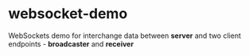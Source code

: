 # websocket-demo
WebSockets demo for interchange data between **server** and two client endpoints - **broadcaster** and **receiver**
